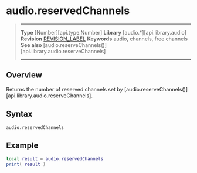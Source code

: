 
# audio.reservedChannels

> --------------------- ------------------------------------------------------------------------------------------
> __Type__              [Number][api.type.Number]
> __Library__           [audio.*][api.library.audio]
> __Revision__          [REVISION_LABEL](REVISION_URL)
> __Keywords__          audio, channels, free channels
> __See also__          [audio.reserveChannels()][api.library.audio.reserveChannels]
> --------------------- ------------------------------------------------------------------------------------------


## Overview

Returns the number of reserved channels set by [audio.reserveChannels()][api.library.audio.reserveChannels].

## Syntax

	audio.reservedChannels


## Example

`````lua
local result = audio.reservedChannels
print( result )
`````
